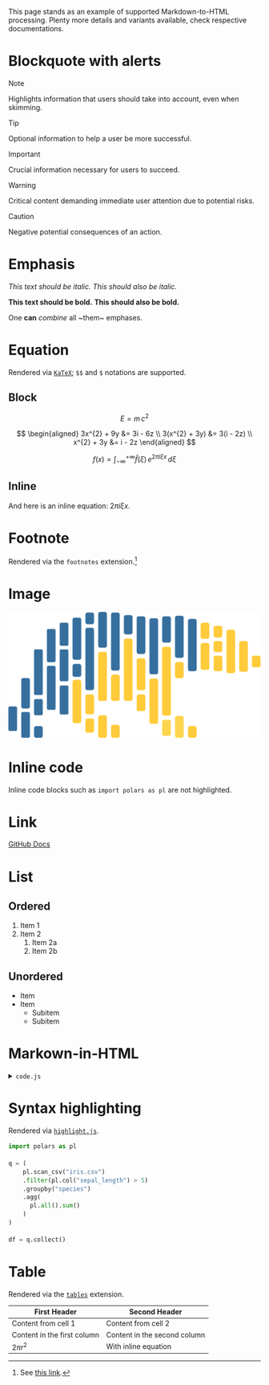 This page stands as an example of supported Markdown-to-HTML processing. Plenty more details and variants available, check respective documentations.

# Blockquote with alerts

> [!NOTE] 
> Highlights information that users should take into account, even when skimming.

> [!TIP]
> Optional information to help a user be more successful.

> [!IMPORTANT] 
> Crucial information necessary for users to succeed.

> [!WARNING] 
> Critical content demanding immediate user attention due to potential risks.

> [!CAUTION]
> Negative potential consequences of an action.

# Emphasis

*This text should be italic.* _This should also be italic._

**This text should be bold.** __This should also be bold.__

One **can** _combine_ all ~them~ emphases.

# Equation

Rendered via [`KaTeX`](https://katex.org/); `$$` and `$` notations are supported.

## Block

$$E = m \, c^{2}$$

$$
\begin{aligned}
3x^{2} + 9y &= 3i - 6z \\
3(x^{2} + 3y) &= 3(i - 2z) \\
x^{2} + 3y &= i - 2z
\end{aligned}
$$

$$f(x) = \int_{-\infty}^{+\infty} \hat{f}(\xi) \, e^{2 \pi i \xi x} \, d\xi$$

## Inline

And here is an inline equation: $2 \pi i \xi x$.

# Footnote

Rendered via the `footnotes` extension.[^1]

[^1]: See [this link]().

# Image

![Polars Python Logo](https://raw.githubusercontent.com/pola-rs/polars-static/master/web/polars-logo-python.svg)

# Inline code

Inline code blocks such as `import polars as pl` are not highlighted.

# Link

[GitHub Docs](https://docs.github.com/)

# List

## Ordered

1. Item 1
1. Item 2
    1. Item 2a
    1. Item 2b

## Unordered

* Item
* Item
    * Subitem
    * Subitem

# Markown-in-HTML

<details>
  <summary><code>code.js</code></summary>

Quite the ~complicated~ example:

```javascript
const toggleTheme = () => {
  document.documentElement.classList.toggle('dark')
}
```

</details>

# Syntax highlighting

Rendered via [`highlight.js`](https://highlightjs.org/).

```python
import polars as pl

q = (
    pl.scan_csv("iris.csv")
    .filter(pl.col("sepal_length") > 5)
    .groupby("species")
    .agg(
      pl.all().sum()
    )
)

df = q.collect()
```

# Table

Rendered via the [`tables`](https://python-markdown.github.io/extensions/tables/) extension.

First Header | Second Header
------------ | -------------
Content from cell 1 | Content from cell 2
Content in the first column | Content in the second column
$2 \pi r^{2}$ | With inline equation
